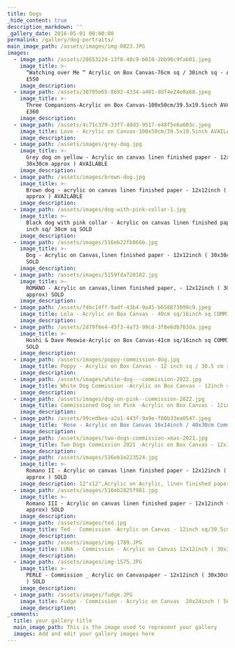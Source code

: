```yaml
---
title: Dogs
_hide_content: true
description_markdown: ''
_gallery_date: 2016-05-01 00:00:00
permalink: /gallery/dog-portraits/
main_image_path: /assets/images/img-0823.JPG
images:
  - image_path: /assets/28653224-13f8-40c9-b610-2bb96c9fab01.jpeg
    image_title: >-
      “Watching over Me “ Acrylic on Box Canvas-76cm sq / 30inch sq - AVAILABLE
      £550
    image_description:
  - image_path: /assets/30795e65-8692-4334-a401-ddf4e24e8a68.jpeg
    image_title: >-
      Three Companions-Acrylic on Box Canvas-100x50cm/39.5x19.5inch AVAILABLE
      £360
    image_description:
  - image_path: /assets/4c71c379-33f7-40d3-9517-e48f5e6a603c.jpeg
    image_title: Love - Acrylic on Canvas-100x50cm/39.5x19.5inch AVAILABLE £450
    image_description:
  - image_path: /assets/images/grey-dog.jpg
    image_title: >-
      Grey dog on yellow - Acrylic on canvas linen finished paper - 12x12inch (
      30x30cm approx ) AVAILABLE
    image_description:
  - image_path: /assets/images/brown-dog.jpg
    image_title: >-
      Brown dog - acrylic on canvas linen finished paper - 12x12inch ( 30x30cm
      approx ) AVAILABLE
    image_description:
  - image_path: /assets/images/dog-with-pink-collar-1.jpg
    image_title: >-
      Black dog with pink collar - Acrylic on canvas linen finished paper ,12
      inch sq/ 30cm sq SOLD
    image_description:
  - image_path: /assets/images/516eb22fb866b.jpg
    image_title: >-
      Dog - Acrylic on Canvas,linen finished paper - 12x12inch ( 30x30cm approx)
      SOLD
    image_description:
  - image_path: /assets/images/5159fda720182.jpg
    image_title: >-
      ROMANO - Acrylic on canvas,linen finished paper, - 12x12inch ( 30x30cm 
      approx) SOLD
    image_description:
  - image_path: /assets/f4bc14ff-9adf-43b4-9a45-b658873099c9.jpeg
    image_title: Lola - Acrylic on Box Canvas - 40cm sq/16inch sq COMMISSION SOLD
    image_description:
  - image_path: /assets/2d79f6e4-45f3-4a73-99cd-3f8e6db703da.jpeg
    image_title: >-
      Hoshi & Dave Meowie-Acrylic on Box Canvas-41cm sq/16inch sq COMMISSION
      SOLD
    image_description:
  - image_path: /assets/images/poppy-commission-dog.jpg
    image_title: Poppy - Acrylic on Box Canvas - 12 inch sq / 30.5 cm sq - Commission SOLD
    image_description:
  - image_path: /assets/images/white-dog---commission-2022.jpg
    image_title: White Dog Commission -Acrylic on Box Canvas - 12inch sq/30.5cm sq SOLD
    image_description:
  - image_path: /assets/images/dog-on-pink--commission-2022.jpg
    image_title: Commissioned Dog on Pink -Acrylic on Box Canvas - 12inch sq/30.5cm sq SOLD
    image_description:
  - image_path: /assets/99cedbea-a2a1-443f-9a9e-f80b33ea0547.jpeg
    image_title: 'Rose - Acrylic on Box Canvas 16x14inch / 40x30cm Commission SOLD '
    image_description:
  - image_path: /assets/images/two-dogs-commission-xmas-2021.jpg
    image_title: Two Dogs Commission 2021 -Acrylic on Box Canvas - 12x16inch/30x40cm SOLD
    image_description:
  - image_path: /assets/images/516eb1e223524.jpg
    image_title: >-
      Romano II - Acrylic on canvas linen finished paper - 12x12inch ( 30x30cm
      approx ) SOLD
    image_description: 12"x12",Acrylic on Acrylic, linen finished paper, 2013
  - image_path: /assets/images/516eb2825f981.jpg
    image_title: >-
      Romano III - Acrylic on canvas linen finished paper - 12x12inch ( 30x30cm 
      approx) SOLD
    image_description:
  - image_path: /assets/images/ted.jpg
    image_title: Ted - Commission -Acrylic on Canvas - 12inch sq/30.5cm sq - SOLD
    image_description:
  - image_path: /assets/images/img-1789.JPG
    image_title: LUNA - Commission - Acrylic on Canvas 12x12inch ( 30x30cm approx ) SOLD
    image_description:
  - image_path: /assets/images/img-1575.JPG
    image_title: >-
      PERLE - Commission _ Acrylic on Canvaspaper - 12x12inch ( 30x30cm  approx
      ) SOLD
    image_description:
  - image_path: /assets/images/fudge.JPG
    image_title: Fudge - Commission - Acrylic on Canvas  20x24inch ( 50x60cm ) SOLD
    image_description:
_comments:
  title: your gallery title
  main_image_path: This is the image used to represent your gallery
  images: Add and edit your gallery images here
---
```

